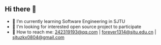 ## Hi there 👋
- 🌱 I’m currently learning Software Engineering in SJTU
- 🤔 I'm looking for interested open source project to participate
- 💬 How to reach me: 242319193@qq.com | forever1314@sjtu.edu.cn | sjtuzkx0804@gmail.com
<!--
**everparadise/everparadise** is a ✨ _special_ ✨ repository because its `README.md` (this file) appears on your GitHub profile.

Here are some ideas to get you started:

- 🔭 I’m currently working on ...

- 👯 I’m looking to collaborate on ...
-  I’m looking for help with ...
-  Ask me about ...
- 📫 How to reach me: ...
- 😄 Pronouns: ...
- ⚡ Fun fact: ...
-->
